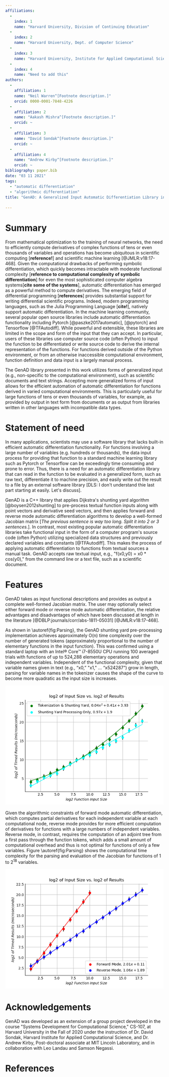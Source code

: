 ```yaml
--- 
affiliations: 
  - 
    index: 1
    name: "Harvard University, Division of Continuing Education"
  - 
    index: 2
    name: "Harvard University, Dept. of Computer Science"
  - 
    index: 3
    name: "Harvard University, Institute for Applied Computational Science"
  - 
    index: 4
    name: "Need to add this"
authors: 
  - 
    affiliation: 1
    name: "Neil Warren^[Footnote description.]"
    orcid: 0000-0001-7848-4226
  - 
    affiliation: 2
    name: "Aakash Mishra^[Footnote description.]"
    orcid: ~
  - 
    affiliation: 3
    name: "David Sondak^[Footnote description.]"
    orcid: ~
  - 
    affiliation: 4
    name: "Andrew Kirby^[Footnote description.]"
    orcid: ~
bibliography: paper.bib
date: "03 11 2021"
tags: 
  - "automatic differentiation"
  - "algorithmic differentiation"
title: "GenAD: A Generalized Input Automatic Differentiation Library in C++"

---
```


# Summary

From mathematical optimization to the training of neural networks, the need to efficiently compute derivatives of complex
functions of tens or even thousands of variables and operations has become ubiquitous in scientific computing
[**reference!**] and scientific machine learning [@JMLR:v18:17-468]. Given the computational drawbacks of performing symbolic
differentiation, which quickly becomes intractable with moderate functional complexity [**reference to computational
complexity of symbolic differentiation**] for even the most sophisticated computer algebra systems[**cite some of the
systems**], automatic differentiation has emerged as a powerful method to compute derivatives. The emerging field of
differential programming [**references**] provides substantial support for writing differential scientific programs. Indeed,
modern programming languages, such as the Julia Programming Language [**cite!**], natively support automatic differentiation.
In the machine learning community, several popular open source libraries include automatic differentiation functionality
including Pytorch [@paszke2017automatic], [@pytorch] and Tensorflow [@TFAutodiff]. While powerful and extensible, these
libraries are limited in the scope and form of the input that they can accept. In particular, users of these libraries use
computer source code (often Python) to input the function to be differentiated or write source code to derive the internal
representation of the functions. For functions derived outside of the Python environment, or from an otherwise inaccessible
computational environment, function definition and data input is a largely manual process.  

The GenAD library presented in this work utilizes forms of generalized input (e.g., non-specific to the computational
environment), such as scientific documents and text strings. Accepting more generalized forms of input allows for the
efficient automation of automatic differentiation for functions derived in varied computational environments. This is
particularly useful for large functions of tens or even thousands of variables, for example, as provided by output in text
form from documents or as output from libraries written in other languages with incompatible data types. 

# Statement of need

In many applications, scientists may use a software library that lacks built-in efficient automatic differentiation
functionality.<!--to a generate complex function with many variables and need to efficiently calculate the derivative or a
series of derivatives of the function. I DIDN'T UNDERSTAND THE LAST CLAUSE [DLS]--> For functions involving a large number of
variables (e.g. hundreds or thousands), the data input process for providing that function to a standard machine learning
library such as Pytorch or Tensorflow can be exceedingly time consuming and prone to error. Thus, there is a need for an
automatic differentiation library that can read in the function to be evaluated in a generalized form, such as raw text,
differentiate it to machine precision, and easily write out the result to a file by an external software library [DLS: I
don't understand thie last part starting at easily. Let's discuss]. 

GenAD is a C++ library that applies Dijkstra's shunting yard algorithm [@boysen2012shunting] to pre-process textual function
inputs along with point vectors and derivative seed vectors, and then applies forward and reverse mode automatic
differentiation algorithms to develop a well-formed Jacobian matrix [*The previous sentence is way too long. Split it into 2
or 3 sentences.*]. In contrast, most existing popular automatic differentiation libraries take functional input in the form
of a computer program's source code (often Python) utilizing specialized data structures and previously declared variables
and constants [@TFAutodiff]. This makes the process of applying automatic differentiation to functions from textual sources a
manual task. GenAD accepts raw textual input, e.g., "f(x0,y0) = x0 * cos(y0)," from the command line or a text file, such as
a scientific document. 

# Features 

GenAD takes as input functional descriptions and provides as output a complete well-formed Jacobian matrix. The user may
optionally select either forward mode or reverse mode automatic differentiation, the relative advantages and disadvantages of
which have been discussed at length in the literature [@DBLP:journals/corr/abs-1811-05031] [@JMLR:v18:17-468].

As shown in \autoref{fig:Parsing}, the GenAD shunting yard pre-processing implementation achieves approximately O(n) time
complexity over the number of generated tokens (approximately proportional to the number of elementary functions in the input
function). This was confirmed using a standard laptop with an Intel® Core™ i7-8550U CPU running 100 averaged trials with
functions of up to 524,288 elementary operations and independent variables. Independent of the functional complexity, given
that variable names given in text (e.g., “x0,” "x1," ... “x524287”) grow in length, parsing for variable names in the
tokenizer causes the shape of the curve to become more quadratic as the input size is increases. 

![ Parsing tokenization scaling.\label{fig:Parsing}](processing.png)

Given the algorithmic constraints of forward mode automatic differentiation, which computes partial derivatives for each
independent variable at each computational node, reverse mode provides for more efficient computation of derivatives for
functions with a large numbers of independent variables. Reverse mode, in contrast, requires the computation of an adjoint
tree from a first pass through the function tokens, which adds a small amount of computational overhead and thus is not
optimal for functions of only a few variables. Figure \autoref{fig:Parsing} shows the computational time complexity for the parsing and
evaluation of the Jacobian for functions of 1 to $2^{18}$ variables. 

![ Forward vs. Reverse Mode.\label{fig:fwdrev }](fwd_vs_rev.png)

# Acknowledgements

GenAD was developed as an extension of a group project developed in the course "Systems Development for Computational
Science," CS-107, at Harvard University in the Fall of 2020 under the instruction of Dr. David Sondak, Harvard Institute for
Applied Computational Science, and Dr. Andrew Kirby, Post-doctoral associate at MIT Lincoln Laboratory, and in collaboration
with Leo Landau and Samson Negassi. 

# References

